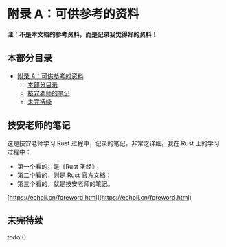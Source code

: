 # 附录 A：可供参考的资料

**注：不是本文档的参考资料，而是记录我觉得好的资料！**

## 本部分目录

- [附录 A：可供参考的资料](#附录-a可供参考的资料)
  - [本部分目录](#本部分目录)
  - [技安老师的笔记](#技安老师的笔记)
  - [未完待续](#未完待续)

## 技安老师的笔记

这是技安老师学习 Rust 过程中，记录的笔记，非常之详细。我在 Rust 上的学习过程中：

- 第一个看的，是《Rust 圣经》；
- 第二个看的，则是 Rust 官方文档；
- 第三个看的，就是技安老师的笔记。

[https://echoli.cn/foreword.html](https://echoli.cn/foreword.html)

## 未完待续

todo!()
